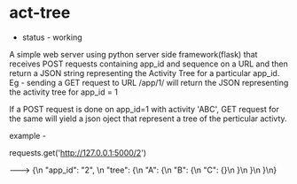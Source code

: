 
act-tree
========

* status - working

A simple web server using python server side framework(flask) that receives POST requests containing app_id and sequence on a URL and then return a JSON string representing the Activity Tree for a particular app_id. Eg - sending a GET request to URL /app/1/ will return the JSON representing the activity tree for app_id = 1

If a POST request is done on app_id=1 with activity 'ABC', GET request for the same will yield a json oject that represent a tree of the perticular activty.

example - 


requests.get('http://127.0.0.1:5000/2') 

---> {\n  "app_id": "2", \n  "tree": {\n    "A": {\n      "B": {\n        "C": {}\n      }\n    }\n  }\n}


